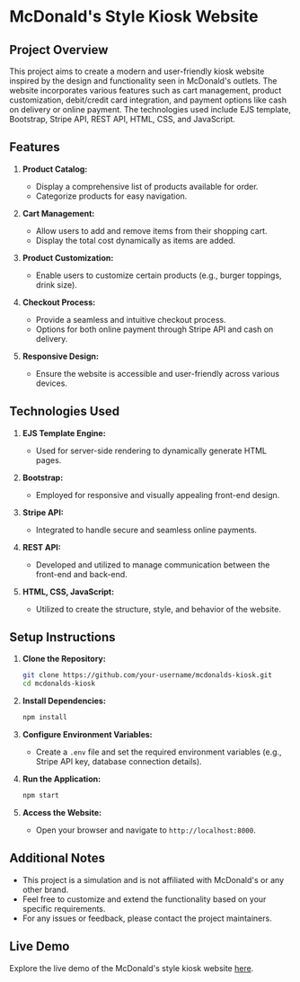# McDonald's Style Kiosk Website

## Project Overview

This project aims to create a modern and user-friendly kiosk website inspired by the design and functionality seen in McDonald's outlets. The website incorporates various features such as cart management, product customization, debit/credit card integration, and payment options like cash on delivery or online payment. The technologies used include EJS template, Bootstrap, Stripe API, REST API, HTML, CSS, and JavaScript.

## Features

1. **Product Catalog:**
   - Display a comprehensive list of products available for order.
   - Categorize products for easy navigation.

2. **Cart Management:**
   - Allow users to add and remove items from their shopping cart.
   - Display the total cost dynamically as items are added.

3. **Product Customization:**
   - Enable users to customize certain products (e.g., burger toppings, drink size).

4. **Checkout Process:**
   - Provide a seamless and intuitive checkout process.
   - Options for both online payment through Stripe API and cash on delivery.

5. **Responsive Design:**
   - Ensure the website is accessible and user-friendly across various devices.

## Technologies Used

1. **EJS Template Engine:**
   - Used for server-side rendering to dynamically generate HTML pages.

2. **Bootstrap:**
   - Employed for responsive and visually appealing front-end design.

3. **Stripe API:**
   - Integrated to handle secure and seamless online payments.

4. **REST API:**
   - Developed and utilized to manage communication between the front-end and back-end.

5. **HTML, CSS, JavaScript:**
   - Utilized to create the structure, style, and behavior of the website.

## Setup Instructions

1. **Clone the Repository:**
   ```bash
   git clone https://github.com/your-username/mcdonalds-kiosk.git
   cd mcdonalds-kiosk
   ```

2. **Install Dependencies:**
   ```bash
   npm install
   ```

3. **Configure Environment Variables:**
   - Create a `.env` file and set the required environment variables (e.g., Stripe API key, database connection details).

4. **Run the Application:**
   ```bash
   npm start
   ```

5. **Access the Website:**
   - Open your browser and navigate to `http://localhost:8000`.

## Additional Notes

- This project is a simulation and is not affiliated with McDonald's or any other brand.
- Feel free to customize and extend the functionality based on your specific requirements.
- For any issues or feedback, please contact the project maintainers.

## Live Demo

Explore the live demo of the McDonald's style kiosk website [here](https://mcdonalds-kiosk-system.onrender.com/).
```
